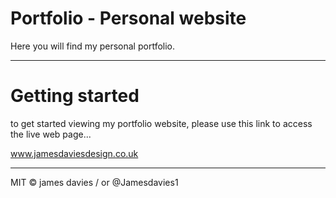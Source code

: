 # Portfolio - Personal website

Here you will find my personal portfolio. 

------------------------------------------------------------------------------------------------------------------------------

# Getting started

to get started viewing my portfolio website, please use this link to access the live web page...

www.jamesdaviesdesign.co.uk

------------------------------------------------------------------------------------------------------------------------------


MIT © james davies / or @Jamesdavies1
